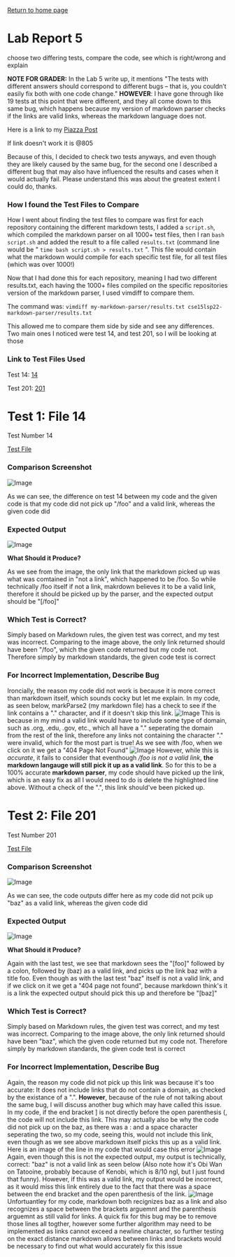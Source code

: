 [Return to home page](https://crustaceanking.github.io/cse15l-lab-reports/Lab-reports.html)

# Lab Report 5

choose two differing tests, compare the code, see which is right/wrong and explain

**NOTE FOR GRADER:**
In the Lab 5 write up, it mentions "The tests with different answers should correspond to different bugs – that is, you couldn’t easily fix both with one code change." **HOWEVER**: I have gone through like 19 tests at this point that were different, and they all come down to this same bug, which happens because my version of markdown parser checks if the links are valid links, whereas the markdown language does not. 

Here is a link to my [Piazza Post](https://canvas.ucsd.edu/courses/35489/external_tools/3269)

If link doesn't work it is @805

Because of this, I decided to check two tests anyways, and even though they are likely caused by the same bug, for the second one I described a different bug that may also have influenced the results and cases when it would actually fail. Please understand this was about the greatest extent I could do, thanks.


### How I found the Test Files to Compare

How I went about finding the test files to compare was first for each repository containing the different markdown tests, I added a `script.sh`, which compiled the markdown parser on all 1000+ test files, then I ran `bash script.sh` and added the result to a file called `results.txt` (command line would be " `time bash script.sh > results.txt` ". This file would contain what the markdown would compile for each specific test file, for all test files (which was over 1000!)

Now that I had done this for each repository, meaning I had two different results.txt, each having the 1000+ files compiled on the specific repositories version of the markdown parser, I used vimdiff to compare them.

The command was: `vimdiff my-markdown-parser/results.txt cse15lsp22-markdown-parser/results.txt`

This allowed me to compare them side by side and see any differences. Two main ones I noticed were test 14, and test 201, so I will be looking at those


### Link to Test Files Used

Test 14: [14](https://github.com/nidhidhamnani/markdown-parser/blob/main/test-files/14.md)

Test 201: [201](https://github.com/nidhidhamnani/markdown-parser/blob/main/test-files/201.md)

# Test 1: File 14 

Test Number 14

[Test File](https://github.com/nidhidhamnani/markdown-parser/blob/main/test-files/14.md)

### Comparison Screenshot

![Image](Lab5Comp14.png)

As we can see, the difference on test 14 between my code and the given code is that my code did not pick up "/foo" and a valid link, whereas the given code did

### Expected Output

![Image](Lab5Test14Img.png)

**What Should it Produce?**

As we see from the image, the only link that the markdown picked up was what was comtained in "not a link", which happened to be /foo. So while technically /foo itself if not a link, makrdown believes it to be a valid link, therefore it should be picked up by the parser, and the expected output should be  "[/foo]"

### Which Test is Correct?

Simply based on Markdown rules, the given test was correct, and my test was incorrect. Comparing to the image above, the only link returned should have been "/foo", which the given code returned but my code not. Therefore simply by markdown standards, the given code test is correct

### For Incorrect Implementation, Describe Bug

Ironcially, the reason my code did not work is because it is more correct than markdown itself, which sounds cocky but let me explain. In my code, as seen below, markParse2 (my markdown file) has a check to see if the link contains a "." character, and if it doesn't skip this link.
![Image](Lab5RedoTest1.png)
This is because in my mind a valid link would have to include some type of domain, such as .org, .edu, .gov, etc., which all have a "." seperating the domain from the rest of the link, therefore any links not containing the character "." were invalid, which for the most part is true! As we see with /foo, when we click on it we get a "404 Page Not Found"
![Image](Lab5Test14-404.png)
However, while this is *accurate*, it fails to consider that eventhough */foo is not a valid link*, **the markdown langauge will still pick it up as a valid link**. So for this to be a 100% accurate **markdown parser**, my code should have picked up the link, which is an easy fix as all I would need to do is delete the highlighted line above. Without a check of the ".", this link should've been picked up.

# Test 2: File 201

Test Number 201

[Test File](https://github.com/nidhidhamnani/markdown-parser/blob/main/test-files/201.md)

### Comparison Screenshot

![Image](Lab5Comp201.png)

As we can see, the code outputs differ here as my code did not pcik up "baz" as a valid link, whereas the given code did

### Expected Output

![Image](Lab5Test201Img.png)

**What Should it Produce?**

Again with the last test, we see that markdown sees the "[foo]" followed by a colon, followed by (baz) as a valid link, and picks up the link baz with a title foo. Even though as with the last test "baz" itself is not a valid link, and if we click on it we get a "404 page not found", because markdown think's it is a link the expected output should pick this up and therefore be "[baz]"

### Which Test is Correct?

Simply based on Markdown rules, the given test was correct, and my test was incorrect. Comparing to the image above, the only link returned should have been "baz", which the given code returned but my code not. Therefore simply by markdown standards, the given code test is correct

### For Incorrect Implementation, Describe Bug

Again, the reason my code did not pick up this link was because it's too accurate: It does not include links that do not contain a domain, as checked by the existance of a ".". 
**However**, because of the rule of not talking about the same bug, I will discuss another bug which may have called this issue. In my code, if the end bracket ] is not directly before the open parenthesis (, the code will not include this link. This may actually also be why the code did not pick up on the baz, as there was a : and a space character seperating the two, so my code, seeing this, would not include this link, even though as we see above markdown itself picks this up as a valid link. Here is an image of the line in my code that would case this error
![Image](Lab5RedoTest2.png)
Again, even though this is not the expected output, my output is technically, correct: "baz" is not a valid link as seen below (Also note how it's Obi Wan on Tatooine, probably because of Kenobi, which is 8/10 ngl, but I just found that funny). However, if this was a valid link, my output would be incorrect, as it would miss this link entirely due to the fact that there was a space between the end bracket and the open parenthesis of the link.
![Image](Lab5404201.png)
Unfortuantley for my code, markdown both recignizes baz as a link and also recognizes a space between the brackets arguemnt and the parenthesis arguemnt as still valid for links. A quick fix for this bug may be to remove those lines all togther, however some further algorithm may need to be implemented as links cannot exceed a newline character, so further testing on the exact distance markdown allows between links and brackets would be necessary to find out what would accurately fix this issue
